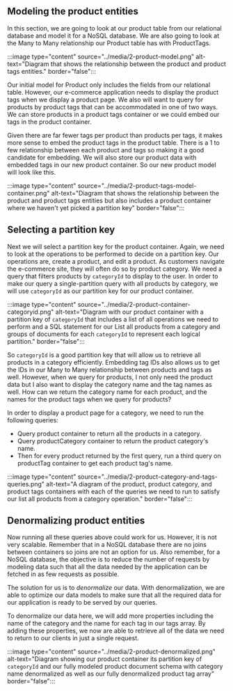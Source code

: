 ## Modeling the product entities

In this section, we are going to look at our product table from our relational database and model it for a NoSQL database. We are also going to look at the Many to Many relationship our Product table has with ProductTags.

:::image type="content" source="../media/2-product-model.png" alt-text="Diagram that shows the relationship between the product and product tags entities." border="false":::

Our initial model for Product only includes the fields from our relational table. However, our e-commerce application needs to display the product tags when we display a product page. We also will want to query for products by product tags that can be accommodated in one of two ways. We can store products in a product tags container or we could embed our tags in the product container.

Given there are far fewer tags per product than products per tags, it makes more sense to embed the product tags in the product table. There is a 1 to few relationship between each product and tags so making it a good candidate for embedding. We will also store our product data with embedded tags in our new product container. So our new product model will look like this.

:::image type="content" source="../media/2-product-tags-model-container.png" alt-text="Diagram that shows the relationship between the product and product tags entities but also includes a product container where we haven't yet picked a partition key" border="false":::

## Selecting a partition key

Next we will select a partition key for the product container. Again, we need to look at the operations to be performed to decide on a partition key. Our operations are, create a product, and edit a product. As customers navigate the e-commerce site, they will often do so by product category. We need a query that filters products by `categoryId` to display to the user. In order to make our query a single-partition query with all products by category, we will use `categoryId` as our partition key for our product container.

:::image type="content" source="../media/2-product-container-categoryid.png" alt-text="Diagram with our product container with a partition key of `categoryId` that includes a list of all operations we need to perform and a SQL statement for our List all products from a category and groups of documents for each `categoryId` to represent each logical partition." border="false":::

So `categoryId` is a good partition key that will allow us to retrieve all products in a category efficiently. Embedding tag IDs also allows us to get the IDs in our Many to Many relationship between products and tags as well. However, when we query for products, I not only need the product data but I also want to display the category name and the tag names as well. How can we return the category name for each product, and the names for the product tags when we query for products?

In order to display a product page for a category, we need to run the following queries:

- Query product container to return all the products in a category.
- Query productCategory container to return the product category's name.
- Then for every product returned by the first query, run a third query on productTag container to get each product tag's name.

:::image type="content" source="../media/2-product-category-and-tags-queries.png" alt-text="A diagram of the product, product category, and product tags containers with each of the queries we need to run to satisfy our list all products from a category operation." border="false":::

## Denormalizing product entities

Now running all these queries above could work for us. However, it is not very scalable. Remember that in a NoSQL database there are no joins between containers so joins are not an option for us. Also remember, for a NoSQL database, the objective is to reduce the number of requests by modeling data such that all the data needed by the application can be fetched in as few requests as possible.

The solution for us is to *denormalize* our data. With denormalization, we are able to optimize our data models to make sure that all the required data for our application is ready to be served by our queries.

To denormalize our data here, we will add more properties including the name of the category and the name for each tag in our tags array. By adding these properties, we now are able to retrieve all of the data we need to return to our clients in just a single request.

:::image type="content" source="../media/2-product-denormalized.png" alt-text="Diagram showing our product container its partition key of `categoryId` and our fully modeled product document schema with category name denormalized as well as our fully denormalized product tag array" border="false":::
